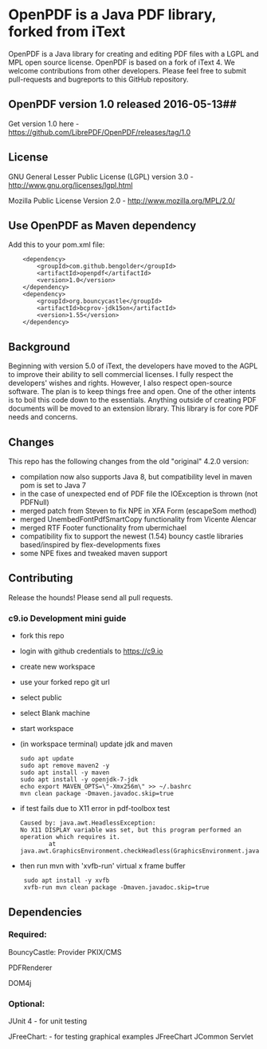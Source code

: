 # OpenPDF is a Java PDF library, forked from iText #

OpenPDF is a Java library for creating and editing PDF files with a LGPL and MPL open source license. OpenPDF is based on a fork of iText 4. We welcome contributions from other developers. Please feel free to submit pull-requests and bugreports to this GitHub repository.

## OpenPDF version 1.0 released 2016-05-13##
Get version 1.0 here - https://github.com/LibrePDF/OpenPDF/releases/tag/1.0

## License ##

GNU General Lesser Public License (LGPL) version 3.0 - http://www.gnu.org/licenses/lgpl.html

Mozilla Public License Version 2.0 - http://www.mozilla.org/MPL/2.0/


## Use OpenPDF as Maven dependency
Add this to your pom.xml file:

        <dependency>
            <groupId>com.github.bengolder</groupId>
            <artifactId>openpdf</artifactId>
            <version>1.0</version>
        </dependency>
        <dependency>
            <groupId>org.bouncycastle</groupId>
            <artifactId>bcprov-jdk15on</artifactId>
            <version>1.55</version>
        </dependency>

## Background ##

Beginning with version 5.0 of iText, the developers have moved to the AGPL to improve their ability to sell commercial licenses.
I fully respect the developers' wishes and rights.  However, I also respect open-source software.  The plan is to
keep things free and open.  One of the other intents is to boil this code down to the essentials.  Anything outside
of creating PDF documents will be moved to an extension library.  This library is for core PDF needs and concerns.

## Changes ##
This repo has the following changes from the old "original" 4.2.0 version:
 - compilation now also supports Java 8, but compatibility level in maven pom is set to Java 7
 - in the case of unexpected end of PDF file the IOException is thrown (not PDFNull)
 - merged patch from Steven to fix NPE in XFA Form (escapeSom method)
 - merged UnembedFontPdfSmartCopy functionality from Vicente Alencar
 - merged RTF Footer functionality from ubermichael
 - compatibility fix to support the newest (1.54) bouncy castle libraries based/inspired by flex-developments fixes
 - some NPE fixes and tweaked maven support

## Contributing ##
Release the hounds!  Please send all pull requests.

### c9.io Development mini guide ###
 - fork this repo
 - login with github credentials to https://c9.io
 - create new workspace
 - use your forked repo git url
 - select public
 - select Blank machine
 - start workspace
 - (in workspace terminal) update jdk and maven

       sudo apt update 
       sudo apt remove maven2 -y
       sudo apt install -y maven
       sudo apt install -y openjdk-7-jdk
       echo export MAVEN_OPTS=\"-Xmx256m\" >> ~/.bashrc
       mvn clean package -Dmaven.javadoc.skip=true

 - if test fails due to X11 error in pdf-toolbox test

       Caused by: java.awt.HeadlessException: 
       No X11 DISPLAY variable was set, but this program performed an operation which requires it.
               at java.awt.GraphicsEnvironment.checkHeadless(GraphicsEnvironment.java:207)

- then run mvn with 'xvfb-run' virtual x frame buffer

       sudo apt install -y xvfb
       xvfb-run mvn clean package -Dmaven.javadoc.skip=true

## Dependencies ##

### Required: ###

BouncyCastle:
  Provider
  PKIX/CMS

PDFRenderer

DOM4j

### Optional: ###
JUnit 4 - for unit testing

JFreeChart: - for testing graphical examples
  JFreeChart
  JCommon
  Servlet


  
